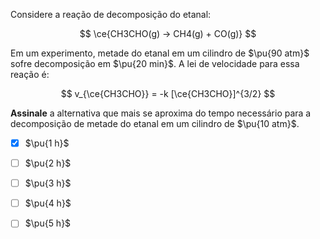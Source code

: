 Considere a reação de decomposição do etanal:

$$
\ce{CH3CHO(g) -> CH4(g) + CO(g)}
$$

Em um experimento, metade do etanal em um cilindro de $\pu{90 atm}$ sofre decomposição em $\pu{20 min}$. A lei de velocidade para essa reação é:

$$
v_{\ce{CH3CHO}} = -k [\ce{CH3CHO}]^{3/2}
$$

**Assinale** a alternativa que mais se aproxima do tempo necessário para a decomposição de metade do etanal em um cilindro de $\pu{10 atm}$.

- [x] $\pu{1 h}$
- [ ] $\pu{2 h}$
- [ ] $\pu{3 h}$
- [ ] $\pu{4 h}$
- [ ] $\pu{5 h}$

 
